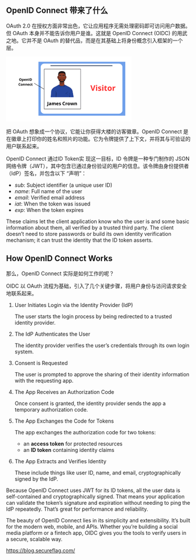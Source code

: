 ## OpenID Connect 带来了什么

OAuth 2.0 在授权方面非常出色，它让应用程序无需处理密码即可访问用户数据。但 OAuth 本身并不能告诉你用户是谁。这就是 OpenID Connect (OIDC) 的用武之地。它并不是 OAuth 的替代品，而是在其基础上将身份概念引入框架的一个层。

<img src="./1.png" alt="1" style="zoom:50%;" />

把 OAuth 想象成一个协议，它能让你获得大楼的访客徽章。OpenID Connect 是在徽章上打印你的姓名和照片的功能。它为令牌提供了上下文，并将其与可验证的用户联系起来。

OpenID Connect 通过ID Token实 现这一目标，ID 令牌是一种专门制作的 JSON 网络令牌（JWT），其中包含已通过身份验证的用户的信息。该令牌由身份提供者（IdP）签名，并包含以下 “声明”：

- *sub*: Subject identifier (a unique user ID)
- *name*: Full name of the user
- *email*: Verified email address
- *iat*: When the token was issued
- *exp*: When the token expires

These claims let the client application know who the user is and some basic information about them, all verified by a trusted third party. The client doesn’t need to store passwords or build its own identity verification mechanism; it can trust the identity that the ID token asserts.

## How OpenID Connect Works

那么，OpenID Connect 实际是如何工作的呢？

OIDC 以 OAuth 流程为基础，引入了几个关键步骤，将用户身份与访问请求安全地联系起来。

1. User Initiates Login via the Identity Provider (IdP)

   The user starts the login process by being redirected to a trusted identity provider.

2. The IdP Authenticates the User

   The identity provider verifies the user’s credentials through its own login system.

3. Consent is Requested

   The user is prompted to approve the sharing of their identity information with the requesting app.

4. The App Receives an Authorization Code

   Once consent is granted, the identity provider sends the app a temporary authorization code.

5. The App Exchanges the Code for Tokens

   The app exchanges the authorization code for two tokens:

   - an **access token** for protected resources
   - an **ID token** containing identity claims

6. The App Extracts and Verifies Identity

   These include things like user ID, name, and email, cryptographically signed by the IdP.

Because OpenID Connect uses JWT for its ID tokens, all the user data is self-contained and cryptographically signed. That means your application can validate the token’s signature and expiration without needing to ping the IdP repeatedly. That’s great for performance and reliability.

The beauty of OpenID Connect lies in its simplicity and extensibility. It’s built for the modern web, mobile, and APIs. Whether you’re building a social media platform or a fintech app, OIDC gives you the tools to verify users in a secure, scalable way.

https://blog.secureflag.com/